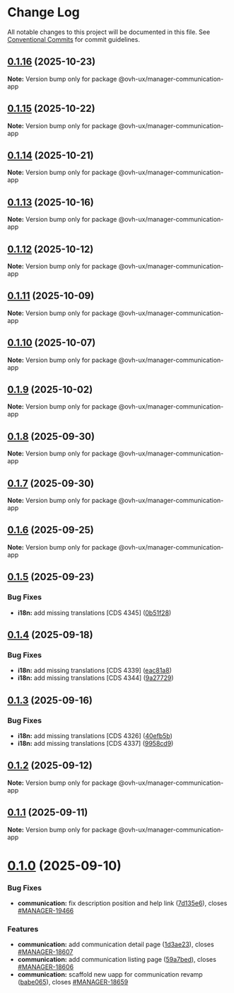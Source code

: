 # Change Log

All notable changes to this project will be documented in this file.
See [Conventional Commits](https://conventionalcommits.org) for commit guidelines.

## [0.1.16](https://github.com/ovh/manager/compare/@ovh-ux/manager-communication-app@0.1.15...@ovh-ux/manager-communication-app@0.1.16) (2025-10-23)

**Note:** Version bump only for package @ovh-ux/manager-communication-app





## [0.1.15](https://github.com/ovh/manager/compare/@ovh-ux/manager-communication-app@0.1.14...@ovh-ux/manager-communication-app@0.1.15) (2025-10-22)

**Note:** Version bump only for package @ovh-ux/manager-communication-app





## [0.1.14](https://github.com/ovh/manager/compare/@ovh-ux/manager-communication-app@0.1.13...@ovh-ux/manager-communication-app@0.1.14) (2025-10-21)

**Note:** Version bump only for package @ovh-ux/manager-communication-app





## [0.1.13](https://github.com/ovh/manager/compare/@ovh-ux/manager-communication-app@0.1.12...@ovh-ux/manager-communication-app@0.1.13) (2025-10-16)

**Note:** Version bump only for package @ovh-ux/manager-communication-app





## [0.1.12](https://github.com/ovh/manager/compare/@ovh-ux/manager-communication-app@0.1.11...@ovh-ux/manager-communication-app@0.1.12) (2025-10-12)

**Note:** Version bump only for package @ovh-ux/manager-communication-app





## [0.1.11](https://github.com/ovh/manager/compare/@ovh-ux/manager-communication-app@0.1.10...@ovh-ux/manager-communication-app@0.1.11) (2025-10-09)

**Note:** Version bump only for package @ovh-ux/manager-communication-app





## [0.1.10](https://github.com/ovh/manager/compare/@ovh-ux/manager-communication-app@0.1.9...@ovh-ux/manager-communication-app@0.1.10) (2025-10-07)

**Note:** Version bump only for package @ovh-ux/manager-communication-app





## [0.1.9](https://github.com/ovh/manager/compare/@ovh-ux/manager-communication-app@0.1.8...@ovh-ux/manager-communication-app@0.1.9) (2025-10-02)

**Note:** Version bump only for package @ovh-ux/manager-communication-app





## [0.1.8](https://github.com/ovh/manager/compare/@ovh-ux/manager-communication-app@0.1.7...@ovh-ux/manager-communication-app@0.1.8) (2025-09-30)

**Note:** Version bump only for package @ovh-ux/manager-communication-app





## [0.1.7](https://github.com/ovh/manager/compare/@ovh-ux/manager-communication-app@0.1.6...@ovh-ux/manager-communication-app@0.1.7) (2025-09-30)

**Note:** Version bump only for package @ovh-ux/manager-communication-app





## [0.1.6](https://github.com/ovh/manager/compare/@ovh-ux/manager-communication-app@0.1.5...@ovh-ux/manager-communication-app@0.1.6) (2025-09-25)

**Note:** Version bump only for package @ovh-ux/manager-communication-app





## [0.1.5](https://github.com/ovh/manager/compare/@ovh-ux/manager-communication-app@0.1.4...@ovh-ux/manager-communication-app@0.1.5) (2025-09-23)


### Bug Fixes

* **i18n:** add missing translations [CDS 4345] ([0b51f28](https://github.com/ovh/manager/commit/0b51f28a03805af3ffebef2726b95de0ba1bf93e))





## [0.1.4](https://github.com/ovh/manager/compare/@ovh-ux/manager-communication-app@0.1.3...@ovh-ux/manager-communication-app@0.1.4) (2025-09-18)


### Bug Fixes

* **i18n:** add missing translations [CDS 4339] ([eac81a8](https://github.com/ovh/manager/commit/eac81a87009357e682ec5d14a2a3f613391e3be9))
* **i18n:** add missing translations [CDS 4344] ([9a27729](https://github.com/ovh/manager/commit/9a277290d8896ef6c44c0abe880051cb76525849))





## [0.1.3](https://github.com/ovh/manager/compare/@ovh-ux/manager-communication-app@0.1.2...@ovh-ux/manager-communication-app@0.1.3) (2025-09-16)


### Bug Fixes

* **i18n:** add missing translations [CDS 4326] ([40efb5b](https://github.com/ovh/manager/commit/40efb5b051cbae9a311ec05b17c481db7fedac01))
* **i18n:** add missing translations [CDS 4337] ([9958cd9](https://github.com/ovh/manager/commit/9958cd95bb1e99068f2a59d5f621b4e9dbab1096))





## [0.1.2](https://github.com/ovh/manager/compare/@ovh-ux/manager-communication-app@0.1.1...@ovh-ux/manager-communication-app@0.1.2) (2025-09-12)

**Note:** Version bump only for package @ovh-ux/manager-communication-app





## [0.1.1](https://github.com/ovh/manager/compare/@ovh-ux/manager-communication-app@0.1.0...@ovh-ux/manager-communication-app@0.1.1) (2025-09-11)

**Note:** Version bump only for package @ovh-ux/manager-communication-app





# [0.1.0](https://github.com/ovh/manager/compare/@ovh-ux/manager-communication-app@0.0.0...@ovh-ux/manager-communication-app@0.1.0) (2025-09-10)


### Bug Fixes

* **communication:** fix description position and help link ([7d135e6](https://github.com/ovh/manager/commit/7d135e6c317ddb5e478caf2bb5249a1ec9313265)), closes [#MANAGER-19466](https://github.com/ovh/manager/issues/MANAGER-19466)


### Features

* **communication:** add communication detail page ([1d3ae23](https://github.com/ovh/manager/commit/1d3ae23c5a5cef5ceb49e5a724ca59649dd987c4)), closes [#MANAGER-18607](https://github.com/ovh/manager/issues/MANAGER-18607)
* **communication:** add communication listing page ([59a7bed](https://github.com/ovh/manager/commit/59a7bedb0d8deca32f118740b1ffc78e1e7f0c42)), closes [#MANAGER-18606](https://github.com/ovh/manager/issues/MANAGER-18606)
* **communication:** scaffold new uapp for communication revamp ([babe065](https://github.com/ovh/manager/commit/babe0650063c4ff344bf62c823a32de93ce7acb6)), closes [#MANAGER-18659](https://github.com/ovh/manager/issues/MANAGER-18659)
